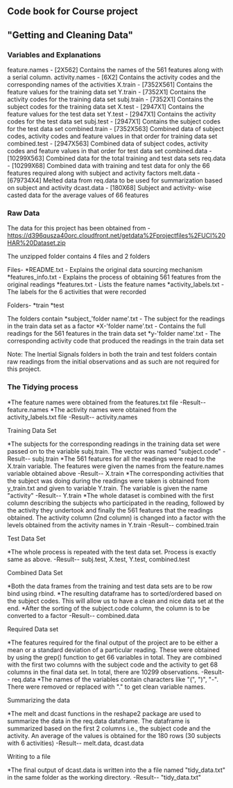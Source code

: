 ## Code book for Course project
## "Getting and Cleaning Data"

### Variables and Explanations
feature.names	- [2X562] Contains the names of the 561 features along with a serial column.
activity.names	- [6X2] Contains the activity codes and the corresponding names of the activities
X.train		- [7352X561] Contains the feature values for the training data set
Y.train		- [7352X1] Contains the activity codes for the training data set
subj.train	- [7352X1] Contains the subject codes for the training data set
X.test		- [2947X1] Contains the feature values for the test data set
Y.test		- [2947X1] Contains the activity codes for the test data set
subj.test	- [2947X1] Contains the subject codes for the test data set
combined.train	- [7352X563] Combined data of subject codes, activity codes and feature values in that order for training data set
combined.test	- [2947X563] Combined data of subject codes, activity codes and feature values in that order for test data set
combined.data	- [10299X563] Combined data for the total training and test data sets
req.data	- [10299X68] Combined data with training and test data for only the 66 features required along with subject and activity factors
melt.data	- [679734X4] Melted data from req.data to be used for summarization based on subject and activity
dcast.data	- [180X68] Subject and activity- wise casted data for the average values of 66 features

### Raw Data

The data for this project has been obtained from - https://d396qusza40orc.cloudfront.net/getdata%2Fprojectfiles%2FUCI%20HAR%20Dataset.zip

The unzipped folder contains 4 files and 2 folders

Files-
*README.txt - Explains the original data sourcing mechanism
*features_info.txt - Explains the process of obtaining 561 features from the original readings
*features.txt - Lists the feature names
*activity_labels.txt - The labels for the 6 activities that were recorded

Folders-
*train
*test

The folders contain
*subject_'folder name'.txt - The subject for the readings in the train data set as a factor
*X-'folder name'.txt - Contains the full readings for the 561 features in the train data set
*y-'folder name'.txt - The corresponding activity code that produced the readings in the train data set

Note: The Inertial Signals folders in both the train and test folders contain raw readings from the initial observations and as such are not required for this project.

### The Tidying process

*The feature names were obtained from the features.txt file
-Result-- feature.names
*The activity names were obtained from the activity_labels.txt file
-Result-- activity.names

Training Data Set

*The subjects for the corresponding readings in the training data set were passed on to the variable subj.train. The vector was named "subject.code"
-Result-- subj.train
*The 561 features for all the readings were read to the X.train variable. The features were given the names from the feature.names variable obtained above
-Result-- X.train
*The corresponding activities that the subject was doing during the readings were taken is obtained from y_train.txt and given to variable Y.train. The variable is given the name "activity"
-Result-- Y.train
*The whole dataset is combined with the first column describing the subjects who participated in the reading, followed by the activity they undertook and finally the 561 features that the readings obtained. The activity column (2nd column) is changed into a factor with the levels obtained from the activity names in Y.train
-Result-- combined.train

Test Data Set

*The whole process is repeated with the test data set. Process is exactly same as above.
-Result-- subj.test, X.test, Y.test, combined.test

Combined Data Set

*Both the data frames from the training and test data sets are to be row bind using rbind. 
*The resulting dataframe has to sorted/ordered based on the subject codes. This will allow us to have a clean and nice data set at the end.
*After the sorting of the subject.code column, the column is to be converted to a factor
-Result-- combined.data

Required Data set

*The features required for the final output of the project are to be either a mean or a standard deviation of a particular reading. These were obtained by using the grep() function to get 66 variables in total. They are combined with the first two columns with the subject code and the activity to get 68 columns in the final data set. In total, there are 10299 observations.
-Result-- req.data
*The names of the variables contain characters like "(", ")", "-". There were removed or replaced with "." to get clean variable names.

Summarizing the data

*The melt and dcast functions in the reshape2 package are used to summarize the data in the req.data dataframe. The dataframe is summarized based on the first 2 columns i.e., the subject code and the activity. An average of the values is obtained for the 180 rows (30 subjects with 6 activities)
-Result-- melt.data, dcast.data

Writing to a file

*The final output of dcast.data is written into the a file named "tidy_data.txt" in the same folder as the working directory.
-Result-- "tidy_data.txt"